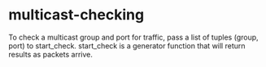 # multicast-checking

To check a multicast group and port for traffic, pass a list of tuples (group, port) to start_check. start_check is a generator function that will return results as packets arrive.

